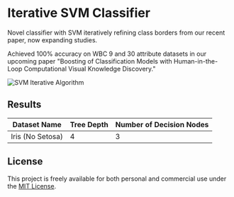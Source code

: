 # Iterative SVM Classifier

Novel classifier with SVM iteratively refining class borders from our recent paper, now expanding studies.

Achieved 100% accuracy on WBC 9 and 30 attribute datasets in our upcoming paper "Boosting of Classification Models with Human-in-the-Loop Computational Visual Knowledge Discovery."

![SVM Iterative Algorithm](svmiterativealgo.png)

## Results

| Dataset Name | Tree Depth | Number of Decision Nodes |
|--------------|------------|--------------------------|
| Iris (No Setosa) | 4 | 3 |

## License

This project is freely available for both personal and commercial use under the [MIT License](LICENSE).
